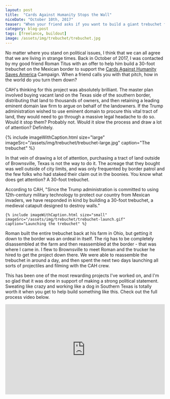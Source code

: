 ```yaml
---
layout: post
title:  "Cards Against Humanity Stops the Wall"
niceDate: "October 10th, 2017"
teaser: "When your friend asks if you want to build a giant trebuchet for Cards Against Humanity, how do you say no?"
category: blog-post
tags: [freelance, buildout]
image: /assets/img/trebuchet/trebuchet.jpg
---
```


No matter where you stand on political issues, I think that we can all agree that we are living in strange times. Back in October of 2017, I was contacted by my good friend Roman Titus with an offer to help him build a 30-foot trebuchet on the Mexican border to support the <a href="https://www.cardsagainsthumanitysavesamerica.com/" target="_new">Cards Against Humanity Saves America</a> Campaign. When a friend calls you with that pitch, how in the world do you turn them down?

CAH's thinking for this project was absolutely brilliant. The master plan involved buying vacant land on the Texas side of the southern border, distributing that land to thousands of owners, and then retaining a leading eminent domain law firm to argue on behalf of the landowners. If the Trump administration wished to use eminent domain to procure this vital tract of land, they would need to go through a massive legal headache to do so. Would it stop them? Probably not. Would it slow the process and draw a lot of attention? Definitely.

{% include imageWithCaption.html size="large" imageSrc="/assets/img/trebuchet/trebuchet-large.jpg" caption="The trebuchet"  %}

In that vein of drawing a lot of attention, purchasing a tract of land outside of Brownsville, Texas is not the way to do it. The acreage that they bought was well outside of city limits, and was only frequented by border patrol and the few folks who had staked their claim out in the boonies. You know what does get attention? A 30-foot trebuchet.

<div class="paragraph-with-picture left">
	<p>According to CAH, "Since the Trump administration is committed to using 12th-century military technology to protect our country from Mexican invaders, we have responded in kind by building a 30-foot trebuchet, a medieval catapult designed to destroy walls."</p>

	{% include imageWithCaption.html size="small" imageSrc="/assets/img/trebuchet/trebuchet-launch.gif" caption="Launching the trebuchet" %}
</div>

Roman built the entire trebuchet back at his farm in Ohio, but getting it down to the border was an ordeal in itself. The rig has to be completely disassembled at the farm and then reassembled at the border - that was where I came in. I flew to Brownsville to meet Roman and the trucker he hired to get the project down there. We were able to reassemble the trebuchet in around a day, and then spent the next two days launching all sorts of projectiles and filming with the CAH crew.

This has been one of the most rewarding projects I've worked on, and I'm so glad that it was done in support of making a strong political statement. Sweating like crazy and working like a dog in Southern Texas is totally worth it when you get to help build something like this. Check out the full process video below.

<div style="padding:56.25% 0 0 0;position:relative;"><iframe src="https://player.vimeo.com/video/242332236?color=f2e2cf&title=0&byline=0&portrait=0" style="position:absolute;top:0;left:0;width:100%;height:100%;" frameborder="0" webkitallowfullscreen mozallowfullscreen allowfullscreen></iframe></div><script src="https://player.vimeo.com/api/player.js"></script>
